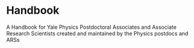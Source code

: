 # Handbook
A Handbook for Yale Physics Postdoctoral Associates and Associate Research Scientists created and maintained by the Physics postdocs and ARSs
